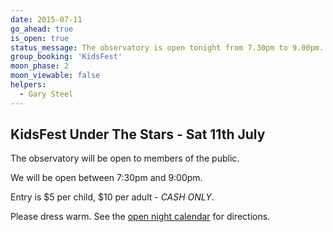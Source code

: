 ```yaml
---
date: 2015-07-11
go_ahead: true
is_open: true
status_message: The observatory is open tonight from 7.30pm to 9.00pm.  Please note entry is CASH ONLY.
group_booking: 'KidsFest'
moon_phase: 2
moon_viewable: false
helpers:
  - Gary Steel
---
```

KidsFest Under The Stars - Sat 11th July
---------------------------------------

The observatory will be open to members of the public.

We will be open between 7:30pm and 9:00pm.

Entry is $5 per child, $10 per adult - _CASH ONLY_.

Please dress warm.  See the [open night calendar](/open-nights/calendar.html)
for directions.
